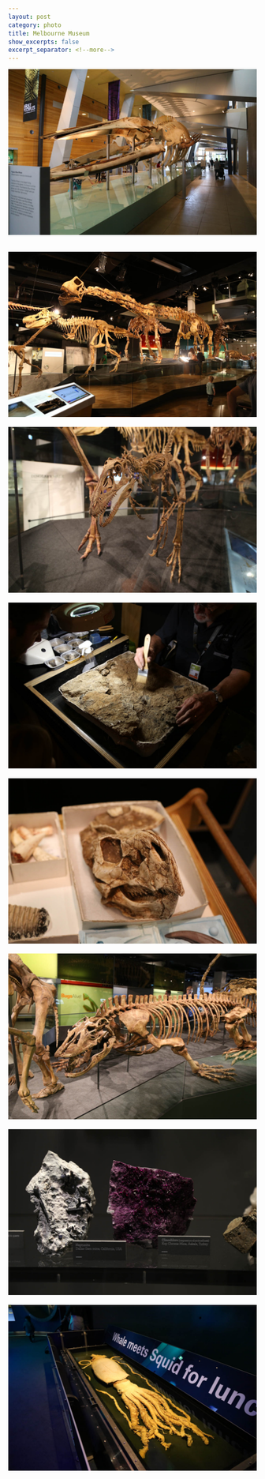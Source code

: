 ```yaml
---
layout: post
category: photo
title: Melbourne Museum
show_excerpts: false
excerpt_separator: <!--more-->
---
```


![](/uploads/photosets/melbourne-museum/museum-1.jpg)<BR><BR>
<!--more-->
![](/uploads/photosets/melbourne-museum/museum-2.jpg)<BR><BR>
![](/uploads/photosets/melbourne-museum/museum-3.jpg)<BR><BR>
![](/uploads/photosets/melbourne-museum/museum-4.jpg)<BR><BR>
![](/uploads/photosets/melbourne-museum/museum-5.jpg)<BR><BR>
![](/uploads/photosets/melbourne-museum/museum-6.jpg)<BR><BR>
![](/uploads/photosets/melbourne-museum/museum-7.jpg)<BR><BR>
![](/uploads/photosets/melbourne-museum/museum-8.jpg)<BR><BR>
